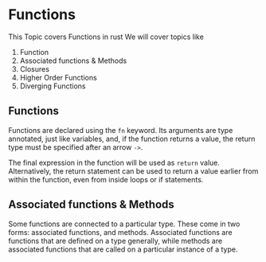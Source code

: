 # Functions

This Topic covers Functions in rust
We will cover topics like

1. Function
2. Associated functions & Methods
3. Closures
4. Higher Order Functions
5. Diverging Functions

## Functions
Functions are declared using the `fn` keyword. Its arguments are type annotated, just like variables, and, if the function returns a value, the return type must be specified after an arrow `->`.

The final expression in the function will be used as `return` value. Alternatively, the return statement can be used to return a value earlier from within the function, even from inside loops or if statements.

## Associated functions & Methods
Some functions are connected to a particular type. These come in two forms: associated functions, and methods. Associated functions are functions that are defined on a type generally, while methods are associated functions that are called on a particular instance of a type.
